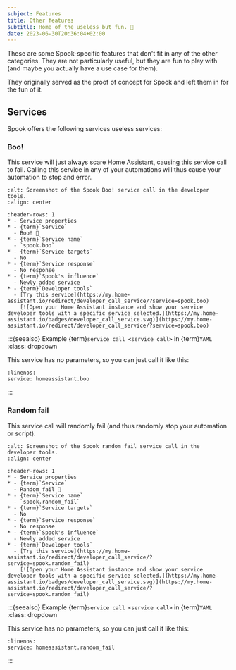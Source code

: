 ```yaml
---
subject: Features
title: Other features
subtitle: Home of the useless but fun. 🤡
date: 2023-06-30T20:36:04+02:00
---
```


These are some Spook-specific features that don't fit in any of the other categories.
They are not particularly useful, but they are fun to play with (and maybe you actually have a use case for them).

They originally served as the proof of concept for Spook and left them in for the fun of it.

## Services

Spook offers the following services useless services:

### Boo!

This service will just always scare Home Assistant, causing this service call to fail. Calling this service in any of your automations will thus cause your automation to stop and error.

```{figure} ./images/spook/boo.png
:alt: Screenshot of the Spook Boo! service call in the developer tools.
:align: center
```

```{list-table}
:header-rows: 1
* - Service properties
* - {term}`Service`
  - Boo! 👻
* - {term}`Service name`
  - `spook.boo`
* - {term}`Service targets`
  - No
* - {term}`Service response`
  - No response
* - {term}`Spook's influence`
  - Newly added service
* - {term}`Developer tools`
  - [Try this service](https://my.home-assistant.io/redirect/developer_call_service/?service=spook.boo)
    [![Open your Home Assistant instance and show your service developer tools with a specific service selected.](https://my.home-assistant.io/badges/developer_call_service.svg)](https://my.home-assistant.io/redirect/developer_call_service/?service=spook.boo)
```

:::{seealso} Example {term}`service call <service call>` in {term}`YAML`
:class: dropdown

This service has no parameters, so you can just call it like this:

```{code-block} yaml
:linenos:
service: homeassistant.boo
```

:::

### Random fail

This service call will randomly fail (and thus randomly stop your automation or script).

```{figure} ./images/spook/random_fail.png
:alt: Screenshot of the Spook random fail service call in the developer tools.
:align: center
```

```{list-table}
:header-rows: 1
* - Service properties
* - {term}`Service`
  - Random fail 👻
* - {term}`Service name`
  - `spook.random_fail`
* - {term}`Service targets`
  - No
* - {term}`Service response`
  - No response
* - {term}`Spook's influence`
  - Newly added service
* - {term}`Developer tools`
  - [Try this service](https://my.home-assistant.io/redirect/developer_call_service/?service=spook.random_fail)
    [![Open your Home Assistant instance and show your service developer tools with a specific service selected.](https://my.home-assistant.io/badges/developer_call_service.svg)](https://my.home-assistant.io/redirect/developer_call_service/?service=spook.random_fail)
```

:::{seealso} Example {term}`service call <service call>` in {term}`YAML`
:class: dropdown

This service has no parameters, so you can just call it like this:

```{code-block} yaml
:linenos:
service: homeassistant.random_fail
```

:::
